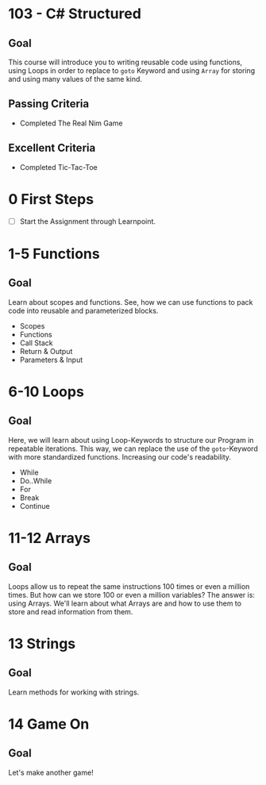 # 103 - C# Structured

## Goal

This course will introduce you to writing reusable code using functions, using Loops in order to replace to `goto` Keyword and using `Array` for storing and using many values of the same kind.

## Passing Criteria
- Completed The Real Nim Game

## Excellent Criteria
- Completed Tic-Tac-Toe

# 0 First Steps
- [ ] Start the Assignment through Learnpoint.

# 1-5 Functions
## Goal
Learn about scopes and functions. See, how we can use functions to pack code into reusable and parameterized blocks.
- Scopes
- Functions
- Call Stack
- Return & Output
- Parameters & Input

# 6-10 Loops
## Goal
Here, we will learn about using Loop-Keywords to structure our Program in repeatable iterations. This way, we can replace the use of the `goto`-Keyword with more standardized functions. Increasing our code's readability.
- While
- Do..While
- For
- Break
- Continue

# 11-12 Arrays
## Goal
Loops allow us to repeat the same instructions 100 times or even a million times. But how can we store 100 or even a million variables? The answer is: using Arrays. We'll learn about what Arrays are and how to use them to store and read information from them.

# 13 Strings
## Goal
Learn methods for working with strings.

# 14 Game On
## Goal
Let's make another game!
